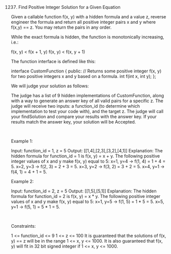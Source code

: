 1237. Find Positive Integer Solution for a Given Equation

Given a callable function f(x, y) with a hidden formula and a value z, reverse engineer the formula and return all positive integer pairs x and y where f(x,y) == z. You may return the pairs in any order.

While the exact formula is hidden, the function is monotonically increasing, i.e.:

f(x, y) < f(x + 1, y)
f(x, y) < f(x, y + 1)

The function interface is defined like this:

interface CustomFunction {
public:
  // Returns some positive integer f(x, y) for two positive integers x and y based on a formula.
  int f(int x, int y);
};


We will judge your solution as follows:

The judge has a list of 9 hidden implementations of CustomFunction, along with a way to generate an answer key of all valid pairs for a specific z.
The judge will receive two inputs: a function_id (to determine which implementation to test your code with), and the target z.
The judge will call your findSolution and compare your results with the answer key.
If your results match the answer key, your solution will be Accepted.

 

Example 1:

Input: function_id = 1, z = 5
Output: [[1,4],[2,3],[3,2],[4,1]]
Explanation: The hidden formula for function_id = 1 is f(x, y) = x + y.
The following positive integer values of x and y make f(x, y) equal to 5:
x=1, y=4 -> f(1, 4) = 1 + 4 = 5.
x=2, y=3 -> f(2, 3) = 2 + 3 = 5.
x=3, y=2 -> f(3, 2) = 3 + 2 = 5.
x=4, y=1 -> f(4, 1) = 4 + 1 = 5.


Example 2:

Input: function_id = 2, z = 5
Output: [[1,5],[5,1]]
Explanation: The hidden formula for function_id = 2 is f(x, y) = x * y.
The following positive integer values of x and y make f(x, y) equal to 5:
x=1, y=5 -> f(1, 5) = 1 * 5 = 5.
x=5, y=1 -> f(5, 1) = 5 * 1 = 5.


 

Constraints:

1 <= function_id <= 9
1 <= z <= 100
It is guaranteed that the solutions of f(x, y) == z will be in the range 1 <= x, y <= 1000.
It is also guaranteed that f(x, y) will fit in 32 bit signed integer if 1 <= x, y <= 1000.
